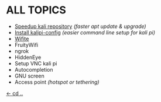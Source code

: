 # ALL TOPICS

 - [Speedup kali repository](https://kalipiconf.tk/topics/speed_up_kali_repositories)  *(faster apt update & upgrade)*
 - [Install kalipi-config](https://kalipiconf.tk/topics/kalipiconfig)  *(easier command line setup for kali pi)*
 - [Wifite](https://kalipiconf.tk/topics/wifite)
 - FruityWifi
 - ngrok
 - HiddenEye
 - Setup VNC kali pi
 - Autocompletion
 - GNU screen
 - Access point *(hotspot or tethering)*
 
[<- cd ..](https://kalipiconf.tk)
